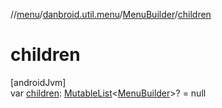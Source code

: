 //[menu](../../../index.md)/[danbroid.util.menu](../index.md)/[MenuBuilder](index.md)/[children](children.md)

# children

[androidJvm]\
var [children](children.md): [MutableList](https://kotlinlang.org/api/latest/jvm/stdlib/kotlin.collections/-mutable-list/index.html)<[MenuBuilder](index.md)>? = null

